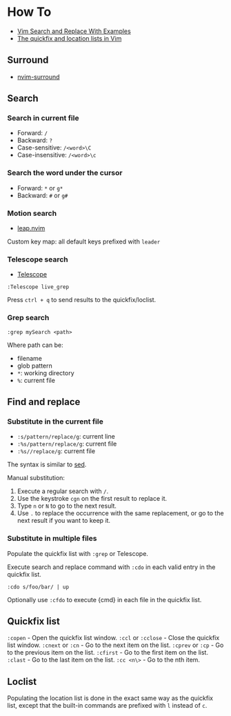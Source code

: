# How To

- [Vim Search and Replace With Examples](https://thevaluable.dev/vim-search-find-replace/)
- [The quickfix and location lists in Vim](https://freshman.tech/vim-quickfix-and-location-list/)

## Surround

- [nvim-surround](https://github.com/kylechui/nvim-surround/blob/v1.0.0/README.md#rocket-usage)

## Search

### Search in current file

- Forward: `/` 
- Backward: `?`
- Case-sensitive: `/<word>\C`
- Case-insensitive: `/<word>\c`

### Search the word under the cursor

- Forward: `*` or `g*` 
- Backward: `#` or `g#`

### Motion search

- [leap.nvim](https://github.com/ggandor/leap.nvim#how-to-use-it-tldr)

Custom key map: all default keys prefixed with `leader`

### Telescope search

- [Telescope](https://github.com/nvim-telescope/telescope.nvim#usage)

```vim
:Telescope live_grep
```

Press `ctrl + q` to send results to the quickfix/loclist.

### Grep search 

```vim
:grep mySearch <path>
```

Where path can be:

- filename
- glob pattern
- `*`: working directory
- `%`: current file

## Find and replace

### Substitute in the current file

- `:s/pattern/replace/g`: current line
- `:%s/pattern/replace/g`: current file
- `:%s//replace/g`: current file

The syntax is similar to [sed](https://www.gnu.org/software/sed/manual/sed.html#sed-regular-expressions).

Manual substitution:

1. Execute a regular search with `/`.
2. Use the keystroke `cgn` on the first result to replace it.
3. Type `n` or `N` to go to the next result.
4. Use `.` to replace the occurrence with the same replacement, or go to the next result if you want to keep it.

### Substitute in multiple files

Populate the quickfix list with `:grep` or Telescope.

Execute search and replace command with `:cdo` in each valid entry in the quickfix list.

```vim
:cdo s/foo/bar/ | up
```

Optionally use `:cfdo` to execute {cmd} in each file in the quickfix list.

## Quickfix list

  `:copen` - Open the quickfix list window.
  `:ccl` or `:cclose` - Close the quickfix list window.
  `:cnext` or `:cn` - Go to the next item on the list.
  `:cprev` or `:cp` - Go to the previous item on the list.
  `:cfirst` - Go to the first item on the list.
  `:clast` - Go to the last item on the list.
  `:cc <n\>` - Go to the nth item.

## Loclist

Populating the location list is done in the exact same way as the quickfix list, except that 
the built-in commands are prefixed with `l` instead of `c`.

